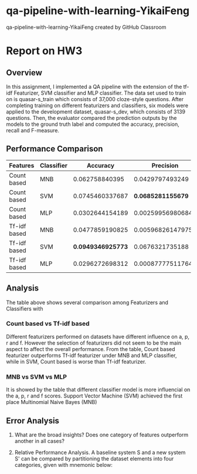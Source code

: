 # qa-pipeline-with-learning-YikaiFeng

qa-pipeline-with-learning-YikaiFeng created by GitHub Classroom

# Report on HW3

## Overview

In this assignment, I implemented a QA pipeline with the extension of the tf-idf Featurizer, SVM classifier and MLP classifier. The data set used to train on is quasar-s_train which consists of 37,000 cloze-style questions. After completing training on different featurizers and classifiers, six models were applied to the development dataset, quasar-s_dev, which consists of 3139 questions. Then, the evaluator compared the prediction outputs by the models to the ground truth label and computed the accuracy, precision, recall and F-measure.

## Performance Comparison

| Features 	   | Classifier | Accuracy            | Precision             | Recall              | F-measure            |
| ------------ | ---------- | ------------------- | --------------------- | ------------------- | -------------------- |
| Count based  | MNB		| 0.062758840395      | 0.0429797493249       | 0.062758840395      | 0.0301701298451      |
| Count based  | SVM		| 0.0745460337687     | **0.0685281155679**   | 0.0745460337687     | 0.0628445053033      |
| Count based  | MLP		| 0.0302644154189     | 0.00259956980684      | 0.0302644154189     | 0.00335852741917     |
| Tf-idf based | MNB		| 0.0477859190825     | 0.00596826147975      | 0.0477859190825     | 0.00932774947469     |
| Tf-idf based | SVM		| **0.0949346925773** | 0.0676321735188       | **0.0949346925773** | **0.0640987975182**  |
| Tf-idf based | MLP		| 0.0296272698312     | 0.000877775117648     | 0.0296272698312     | 0.00170503471182     |

## Analysis

The table above shows several comparison among Featurizers and Classifiers with 

### Count based vs Tf-idf based

Different featurizers performed on datasets have different influence on a, p, r and f. However the selection of featurizers did not seem to be the main aspect to affect the overall performance. From the table, Count based featurizer outperforms Tf-idf featurizer under MNB and MLP classifier, while in SVM, Count based is worse than Tf-idf featurizer.

### MNB vs SVM vs MLP

It is showed by the table that different classifier model is more influencial on the a, p, r and f scores. Support Vector Machine (SVM) achieved the first place Multinomial Naive Bayes (MNB)

## Error Analysis

1. What are the broad insights? Does one category of features outperform another in all cases?

2. Relative Performance Analysis. A baseline system S and a new system S' can be compared by partitioning the dataset elements into four categories, given with mnemonic below: